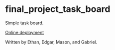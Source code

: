 # final_project_task_board

Simple task board.

[Online deployment](https://kanban-app-f22.netlify.app/)

Written by Ethan, Edgar, Mason, and Gabriel.

